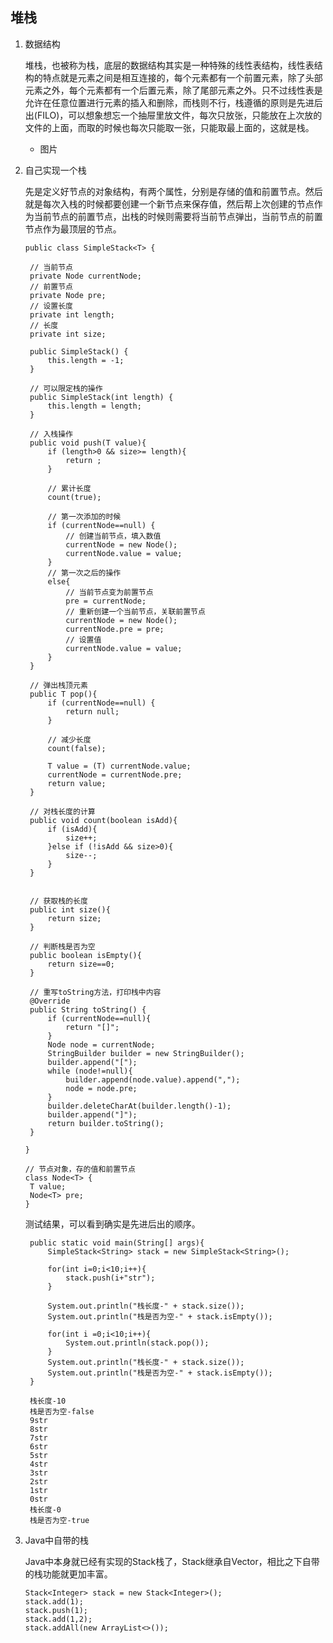 ## 堆栈

1. 数据结构

   堆栈，也被称为栈，底层的数据结构其实是一种特殊的线性表结构，线性表结构的特点就是元素之间是相互连接的，每个元素都有一个前置元素，除了头部元素之外，每个元素都有一个后置元素，除了尾部元素之外。只不过线性表是允许在任意位置进行元素的插入和删除，而栈则不行，栈遵循的原则是先进后出(FILO)，可以想象想忘一个抽屉里放文件，每次只放张，只能放在上次放的文件的上面，而取的时候也每次只能取一张，只能取最上面的，这就是栈。

   - 图片

2. 自己实现一个栈

   先是定义好节点的对象结构，有两个属性，分别是存储的值和前置节点。然后就是每次入栈的时候都要创建一个新节点来保存值，然后帮上次创建的节点作为当前节点的前置节点，出栈的时候则需要将当前节点弹出，当前节点的前置节点作为最顶层的节点。

   ```
   public class SimpleStack<T> {

    // 当前节点
    private Node currentNode;
    // 前置节点
    private Node pre;
    // 设置长度
    private int length;
    // 长度
    private int size;

    public SimpleStack() {
        this.length = -1;
    }

    // 可以限定栈的操作
    public SimpleStack(int length) {
        this.length = length;
    }

    // 入栈操作
    public void push(T value){
        if (length>0 && size>= length){
            return ;
        }

        // 累计长度
        count(true);

        // 第一次添加的时候
        if (currentNode==null) {
            // 创建当前节点，填入数值
            currentNode = new Node();
            currentNode.value = value;
        }
        // 第一次之后的操作
        else{
            // 当前节点变为前置节点
            pre = currentNode;
            // 重新创建一个当前节点，关联前置节点
            currentNode = new Node();
            currentNode.pre = pre;
            // 设置值
            currentNode.value = value;
        }
    }

    // 弹出栈顶元素
    public T pop(){
        if (currentNode==null) {
            return null;
        }

        // 减少长度
        count(false);

        T value = (T) currentNode.value;
        currentNode = currentNode.pre;
        return value;
    }

    // 对栈长度的计算
    public void count(boolean isAdd){
        if (isAdd){
            size++;
        }else if (!isAdd && size>0){
            size--;
        }
    }


    // 获取栈的长度
    public int size(){
        return size;
    }

    // 判断栈是否为空
    public boolean isEmpty(){
        return size==0;
    }

    // 重写toString方法，打印栈中内容
    @Override
    public String toString() {
        if (currentNode==null){
            return "[]";
        }
        Node node = currentNode;
        StringBuilder builder = new StringBuilder();
        builder.append("[");
        while (node!=null){
            builder.append(node.value).append(",");
            node = node.pre;
        }
        builder.deleteCharAt(builder.length()-1);
        builder.append("]");
        return builder.toString();
    }

   }

   // 节点对象，存的值和前置节点
   class Node<T> {
    T value;
    Node<T> pre;
   }
   ```

   测试结果，可以看到确实是先进后出的顺序。

   ```
    public static void main(String[] args){
        SimpleStack<String> stack = new SimpleStack<String>();

        for(int i=0;i<10;i++){
            stack.push(i+"str");
        }

        System.out.println("栈长度-" + stack.size());
        System.out.println("栈是否为空-" + stack.isEmpty());

        for(int i =0;i<10;i++){
            System.out.println(stack.pop());
        }
        System.out.println("栈长度-" + stack.size());
        System.out.println("栈是否为空-" + stack.isEmpty());
    }

    栈长度-10
    栈是否为空-false
    9str
    8str
    7str
    6str
    5str
    4str
    3str
    2str
    1str
    0str
    栈长度-0
    栈是否为空-true
   ```

3. Java中自带的栈

   Java中本身就已经有实现的Stack栈了，Stack继承自Vector，相比之下自带的栈功能就更加丰富。

   ```
   Stack<Integer> stack = new Stack<Integer>();
   stack.add(1);
   stack.push(1);
   stack.add(1,2);
   stack.addAll(new ArrayList<>());
   ```